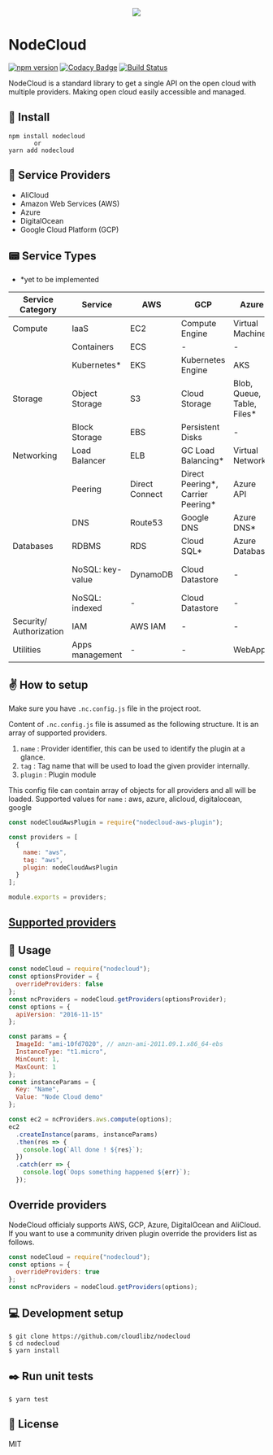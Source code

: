 <p align="center">
  <img src="assets/logo.png">
</p>

# NodeCloud

[![npm version](https://badge.fury.io/js/nodecloud.svg)](https://badge.fury.io/js/nodecloud)
[![Codacy Badge](https://api.codacy.com/project/badge/Grade/b94b1fe2ac724e8083f8237de3473c8a)](https://www.codacy.com/app/rehrumesh/nodecloud?utm_source=github.com&utm_medium=referral&utm_content=cloudlibz/nodecloud&utm_campaign=Badge_Grade)
[![Build Status](https://travis-ci.org/cloudlibz/nodecloud.svg?branch=master)](https://travis-ci.org/cloudlibz/nodecloud)

NodeCloud is a standard library to get a single API on the open cloud with multiple providers.
Making open cloud easily accessible and managed.

## 🚀 Install

```
npm install nodecloud
       or
yarn add nodecloud
```

## 📘 Service Providers

- AliCloud
- Amazon Web Services (AWS)
- Azure
- DigitalOcean
- Google Cloud Platform (GCP)

## 📟 Service Types

- \*yet to be implemented

| Service Category        | Service          | AWS            | GCP                               | Azure                       | DigitalOcean | AliCloud
| ----------------------- | ---------------- | -------------- | --------------------------------- | --------------------------- | ----------------------- | ----------------------- |
| Compute                 | IaaS             | EC2            | Compute Engine                    | Virtual Machine             | Droplets | ECS | 
|                         | Containers       | ECS            | -                                 | -                         | - | - |
|                         | Kubernetes\*     | EKS            | Kubernetes Engine                 | AKS                         | DO Kubernetes* | - |
| Storage                 | Object Storage   | S3             | Cloud Storage                     | Blob, Queue, Table, Files\* | Spaces* | Bucket (OSS) & Table Store* |
|                         | Block Storage    | EBS            | Persistent Disks                  | - | Volumes | - |
| Networking              | Load Balancer    | ELB            | GC Load Balancing\*               | Virtual Networks | DO Load Balancers | SLB |
|                         | Peering          | Direct Connect | Direct Peering*, Carrier Peering* | Azure API   | - | - |
|                         | DNS              | Route53        | Google DNS                        | Azure DNS\* | DO DNS* | Alibaba DNS |
| Databases               | RDBMS            | RDS            | Cloud SQL\*                       | Azure Database              | Managed Postgres* | Apsara RDS |
|                         | NoSQL: key-value | DynamoDB       | Cloud Datastore                   | - | - | Apsara for MongoDB |
|                         | NoSQL: indexed   | -              | Cloud Datastore                   | - | - | - |
| Security/ Authorization | IAM              | AWS IAM        | -                                 | -                           | - | - |
| Utilities               | Apps management  | -              | -                                 | WebApps                     | - | - |

## ✌️ How to setup

Make sure you have `.nc.config.js` file in the project root.

Content of `.nc.config.js` file is assumed as the following structure.
It is an array of supported providers.

1.  `name` : Provider identifier, this can be used to identify the plugin at a glance.
2.  `tag` : Tag name that will be used to load the given provider internally.
3.  `plugin` : Plugin module

This config file can contain array of objects for all providers and all will be loaded.
Supported values for `name` : aws, azure, alicloud, digitalocean, google

```js
const nodeCloudAwsPlugin = require("nodecloud-aws-plugin");

const providers = [
  {
    name: "aws",
    tag: "aws",
    plugin: nodeCloudAwsPlugin
  }
];

module.exports = providers;
```

## [Supported providers](https://github.com/cloudlibz/nodecloud/blob/master/lib/core/providers-list.js)

## 📣 Usage

```js
const nodeCloud = require("nodecloud");
const optionsProvider = {
  overrideProviders: false
};
const ncProviders = nodeCloud.getProviders(optionsProvider);
const options = {
  apiVersion: "2016-11-15"
};

const params = {
  ImageId: "ami-10fd7020", // amzn-ami-2011.09.1.x86_64-ebs
  InstanceType: "t1.micro",
  MinCount: 1,
  MaxCount: 1
};
const instanceParams = {
  Key: "Name",
  Value: "Node Cloud demo"
};

const ec2 = ncProviders.aws.compute(options);
ec2
  .createInstance(params, instanceParams)
  .then(res => {
    console.log(`All done ! ${res}`);
  })
  .catch(err => {
    console.log(`Oops something happened ${err}`);
  });
```

## Override providers

NodeCloud officialy supports AWS, GCP, Azure, DigitalOcean and AliCloud. If you want to use a community driven plugin override the providers list as follows.

```js
const nodeCloud = require("nodecloud");
const options = {
  overrideProviders: true
};
const ncProviders = nodeCloud.getProviders(options);
```

## 💻 Development setup

```
$ git clone https://github.com/cloudlibz/nodecloud
$ cd nodecloud
$ yarn install
```

## ✒️ Run unit tests

```
$ yarn test
```

## 📜 License

MIT
